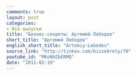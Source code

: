 ```yaml
---
comments: true
layout: post
categories:
- Все выпуски
title: "Бизнес-секреты: Артемий Лебедев"
short_title: "Артемий Лебедев"
english_short_title: "Artemiy-Lebedev"
source_link: "http://tinkov.com/bizsekrety/70"
youtube_id: "MKoNHZbERMQ"
date: "2011-02-19"
---
```


